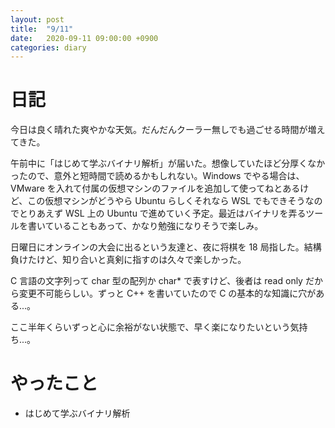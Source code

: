 ```yaml
---
layout: post
title:  "9/11"
date:   2020-09-11 09:00:00 +0900
categories: diary
---
```

# 日記

今日は良く晴れた爽やかな天気。だんだんクーラー無しでも過ごせる時間が増えてきた。

午前中に「はじめて学ぶバイナリ解析」が届いた。想像していたほど分厚くなかったので、意外と短時間で読めるかもしれない。Windows でやる場合は、VMware を入れて付属の仮想マシンのファイルを追加して使ってねとあるけど、この仮想マシンがどうやら Ubuntu らしくそれなら WSL でもできそうなのでとりあえず WSL 上の Ubuntu で進めていく予定。最近はバイナリを弄るツールを書いていることもあって、かなり勉強になりそうで楽しみ。

日曜日にオンラインの大会に出るという友達と、夜に将棋を 18 局指した。結構負けたけど、知り合いと真剣に指すのは久々で楽しかった。

C 言語の文字列って char 型の配列か char* で表すけど、後者は read only だから変更不可能らしい。ずっと C++ を書いていたので C の基本的な知識に穴がある...。

ここ半年くらいずっと心に余裕がない状態で、早く楽になりたいという気持ち...。

# やったこと

- はじめて学ぶバイナリ解析
